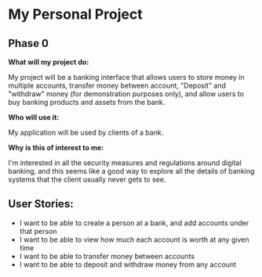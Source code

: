 # My Personal Project

## Phase 0

**What will my project do:**

My project will be a banking interface that allows users to store money in multiple accounts, 
transfer money between account, "Deposit" and "withdraw" money (for demonstration purposes only),
and allow users to buy banking products and assets from the bank. 

**Who will use it:**

My application will be used by clients of a bank.

**Why is this of interest to me:**

I'm interested in all the security measures and regulations around digital banking,
and this seems like a good way to explore all the details of banking systems that the client
usually never gets to see. 

## User Stories:

- I want to be able to create a person at a bank, and add accounts under that person
- I want to be able to view how much each account is worth at any given time
- I want to be able to transfer money between accounts 
- I want to be able to deposit and withdraw money from any account
